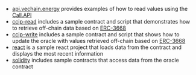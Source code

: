 * [api.vechain.energy](./api.vechain.energy/) provides examples of how to read values using the [Call.API](https://docs.vechain.energy/vechain.energy/Public-APIs/States/)
* [ccip-read](./ccip-read/) includes a sample contract and script that demonstrates how to retrieve off-chain data based on [ERC-3668](https://eips.ethereum.org/EIPS/eip-3668)
* [ccip-write](./ccip-write/) includes a sample contract and script that shows how to update the oracle with values retrieved off-chain based on [ERC-3668](https://eips.ethereum.org/EIPS/eip-3668)
* [react](./react/) is a sample react project that loads data from the contract and displays the most recent information
* [solidity](./solidity/) includes sample contracts that access data from the oracle contract
